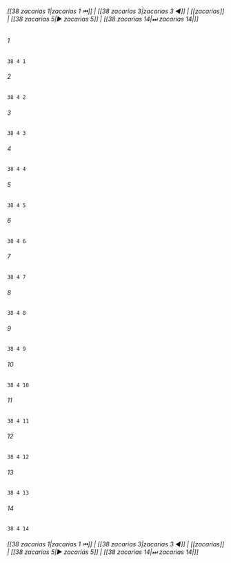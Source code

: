 
###### [[38 zacarias 1|zacarias 1 ⏮]] | [[38 zacarias 3|zacarias 3 ◀]] | [[zacarias]] | [[38 zacarias 5|▶ zacarias 5]] | [[38 zacarias 14|⏭ zacarias 14|]]

###### 1
``` verse
38 4 1 
```
###### 2
``` verse
38 4 2 
```
###### 3
``` verse
38 4 3 
```
###### 4
``` verse
38 4 4 
```
###### 5
``` verse
38 4 5 
```
###### 6
``` verse
38 4 6 
```
###### 7
``` verse
38 4 7 
```
###### 8
``` verse
38 4 8 
```
###### 9
``` verse
38 4 9 
```
###### 10
``` verse
38 4 10 
```
###### 11
``` verse
38 4 11 
```
###### 12
``` verse
38 4 12 
```
###### 13
``` verse
38 4 13 
```
###### 14
``` verse
38 4 14 
```

###### [[38 zacarias 1|zacarias 1 ⏮]] | [[38 zacarias 3|zacarias 3 ◀]] | [[zacarias]] | [[38 zacarias 5|▶ zacarias 5]] | [[38 zacarias 14|⏭ zacarias 14|]]

